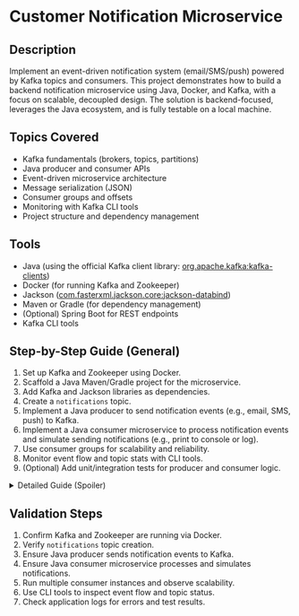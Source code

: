# Customer Notification Microservice

## Description
Implement an event-driven notification system (email/SMS/push) powered by Kafka topics and consumers. This project demonstrates how to build a backend notification microservice using Java, Docker, and Kafka, with a focus on scalable, decoupled design. The solution is backend-focused, leverages the Java ecosystem, and is fully testable on a local machine.

## Topics Covered
- Kafka fundamentals (brokers, topics, partitions)
- Java producer and consumer APIs
- Event-driven microservice architecture
- Message serialization (JSON)
- Consumer groups and offsets
- Monitoring with Kafka CLI tools
- Project structure and dependency management

## Tools
- Java (using the official Kafka client library: [org.apache.kafka:kafka-clients](https://mvnrepository.com/artifact/org.apache.kafka/kafka-clients))
- Docker (for running Kafka and Zookeeper)
- Jackson ([com.fasterxml.jackson.core:jackson-databind](https://mvnrepository.com/artifact/com.fasterxml.jackson.core/jackson-databind))
- Maven or Gradle (for dependency management)
- (Optional) Spring Boot for REST endpoints
- Kafka CLI tools

## Step-by-Step Guide (General)
1. Set up Kafka and Zookeeper using Docker.
2. Scaffold a Java Maven/Gradle project for the microservice.
3. Add Kafka and Jackson libraries as dependencies.
4. Create a `notifications` topic.
5. Implement a Java producer to send notification events (e.g., email, SMS, push) to Kafka.
6. Implement a Java consumer microservice to process notification events and simulate sending notifications (e.g., print to console or log).
7. Use consumer groups for scalability and reliability.
8. Monitor event flow and topic stats with CLI tools.
9. (Optional) Add unit/integration tests for producer and consumer logic.

<details>
<summary>Detailed Guide (Spoiler)</summary>

### 1. Set up Kafka and Zookeeper with Docker
- Use Docker Compose as in previous projects.

### 2. Scaffold Java Project & Add Dependencies
- Use Maven or Gradle to create a new Java project.
- Add dependencies for Kafka client and Jackson in `pom.xml` or `build.gradle`.

### 3. Create the Topic
- Use CLI: `docker exec -it <kafka_container_id> kafka-topics --create --topic notifications --bootstrap-server localhost:9092 --partitions 2 --replication-factor 1`

### 4. Implement Java Notification Producer
- Simulate notification events (e.g., `{ "userId": "u1", "type": "email", "message": "Welcome!", "timestamp": 1680000000000 }`).
- Serialize as JSON using Jackson.
- Send events to `notifications` topic.

### 5. Implement Java Notification Consumer Microservice
- Consume from `notifications` topic.
- Simulate sending notifications (e.g., print/log messages).
- Use consumer groups for reliability and scalability.

### 6. Monitor with CLI Tools
- Use `kafka-console-consumer` to view notification events.
- Use `kafka-topics --describe` for topic info.

### 7. (Optional) Add Unit/Integration Tests
- Use JUnit/Testcontainers to test producer and consumer logic.

</details>

## Validation Steps
1. Confirm Kafka and Zookeeper are running via Docker.
2. Verify `notifications` topic creation.
3. Ensure Java producer sends notification events to Kafka.
4. Ensure Java consumer microservice processes and simulates notifications.
5. Run multiple consumer instances and observe scalability.
6. Use CLI tools to inspect event flow and topic status.
7. Check application logs for errors and test results.
